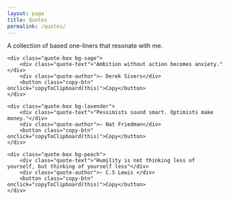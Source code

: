```yaml
---
layout: page
title: Quotes
permalink: /quotes/
---
```

<style>
.quote-container {
    max-width: 800px;
    margin: 0 auto;
}

.quote-box {
    padding: 20px;
    margin: 20px 0;
    border-radius: 5px;
    box-shadow: 0 2px 5px rgba(0,0,0,0.1);
    transition: transform 0.3s ease;
}

.quote-box:hover {
    transform: translateY(-5px);
}

.quote-text {
    font-size: 1.2em;
    margin-bottom: 10px;
    font-style: italic;
    font-family: 'Georgia', serif;
}

.quote-author {
    font-weight: bold;
    text-align: right;
    font-family: 'Arial', sans-serif;
}

.bg-sage { background-color: #E4EFE7; }
.bg-lavender { background-color: #F0E6EF; }
.bg-peach { background-color: #FFE5D9; }

.copy-btn {
    background-color: #f0f0f0;
    border: none;
    padding: 5px 10px;
    border-radius: 3px;
    cursor: pointer;
    font-size: 0.8em;
    margin-top: 10px;
}

.copy-btn:hover {
    background-color: #e0e0e0;
}

@media (max-width: 600px) {
    .quote-box {
        margin: 10px 0;
    }
    .quote-text {
        font-size: 1em;
    }
}
</style>

<div class="quote-container">
    <!-- <h1>Favorite Quotes</h1> -->
    <p>A collection of based one-liners that resonate with me.</p>

    <div class="quote-box bg-sage">
        <div class="quote-text">"Ambition without action becomes anxiety."</div>
        <div class="quote-author">— Derek Sivers</div>
        <button class="copy-btn" onclick="copyToClipboard(this)">Copy</button>
    </div>

    <div class="quote-box bg-lavender">
        <div class="quote-text">"Pessimists sound smart. Optimists make money."</div>
        <div class="quote-author">— Nat Friedman</div>
        <button class="copy-btn" onclick="copyToClipboard(this)">Copy</button>
    </div>

    <div class="quote-box bg-peach">
        <div class="quote-text">"Humility is not thinking less of yourself, but thinking of yourself less"</div>
        <div class="quote-author">— C.S Lewis </div>
        <button class="copy-btn" onclick="copyToClipboard(this)">Copy</button>
    </div>
</div>

<script>
function copyToClipboard(btn) {
    const quoteBox = btn.closest('.quote-box');
    const quoteText = quoteBox.querySelector('.quote-text').innerText;
    const quoteAuthor = quoteBox.querySelector('.quote-author').innerText;
    const fullQuote = `${quoteText} ${quoteAuthor}`;

    navigator.clipboard.writeText(fullQuote).then(() => {
        btn.textContent = 'Copied!';
        setTimeout(() => {
            btn.textContent = 'Copy';
        }, 2000);
    });
}
</script>
